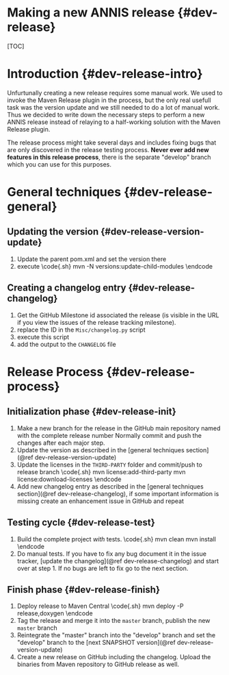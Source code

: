 Making a new ANNIS release  {#dev-release}
==========================

[TOC]

Introduction {#dev-release-intro}
============

Unfurtunally creating a new release requires some manual work. We used to invoke the Maven Release plugin in the process, 
but the only real usefull task was the version update and we still needed to do a lot of manual work.
Thus we decided to write down the necessary steps to perform a new ANNIS release instead of
relaying to a half-working solution with the Maven Release plugin.

The release process might take several days and includes fixing bugs that are only discovered in the 
release testing process. **Never ever add new features in this release process**, there is the separate
"develop" branch which you can use for this purposes.


General techniques {#dev-release-general}
==================

Updating the version {#dev-release-version-update}
--------------------

1. Update the parent pom.xml and set the version there
2. execute
\code{.sh}
mvn -N versions:update-child-modules
\endcode

Creating a changelog entry {#dev-release-changelog}
--------------------------

1. Get the GitHub Milestone id associated the release (is visible in the URL if you view the issues of the release tracking milestone).
2. replace the ID in the `Misc/changelog.py` script
3. execute this script
5. add the output to the `CHANGELOG` file

Release Process {#dev-release-process}
=============

Initialization phase {#dev-release-init}
--------------------

1. Make a new branch for the release in the GitHub main repository named with the complete release number
Normally commit and push the changes after each major step.
2. Update the version as described in the [general techniques section](@ref dev-release-version-update) 
3. Update the licenses in the `THIRD-PARTY` folder and commit/push to release branch
\code{.sh}
mvn license:add-third-party
mvn license:download-licenses
\endcode
4. Add new changelog entry as described in the [general techniques section](@ref dev-release-changelog), 
if some important information is missing create an enhancement issue in GitHub and repeat

Testing cycle {#dev-release-test}
-------------

1. Build the complete project *with* tests.
\code{.sh}
mvn clean
mvn install
\endcode
2. Do manual tests. If you have to fix any bug document it in the issue tracker, [update the changelog](@ref dev-release-changelog) and start over at step 1.
If no bugs are left to fix go to the next section. 

Finish phase {#dev-release-finish}
-------------
1. Deploy release to Maven Central
\code{.sh}
mvn deploy -P release,doxygen
\endcode
3. Tag the release and merge it into the `master` branch, publish the new `master` branch
5. Reintegrate the "master" branch into the "develop" branch and set the "develop" branch to the [next SNAPSHOT version](@ref dev-release-version-update)
6. Create a new release on GitHub including the changelog. Upload the binaries from Maven repository to GitHub release as well.
